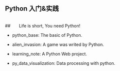 ## Python 入门&**实践**
<br>
##&emsp;&emsp;Life is short, You need Python!

- python_base: The basic of Python.

- alien_invasion: A game was writed by Python.

- learning_note: A Python Web project.

- py_data_visualization: Data processing with python.
